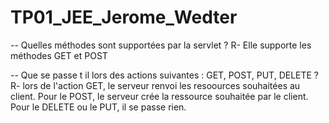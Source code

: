 # TP01_JEE_Jerome_Wedter

-- Quelles méthodes sont supportées par la servlet ?
R- Elle supporte les méthodes GET et POST

-- Que se passe t il lors des actions suivantes : GET, POST, PUT, DELETE ?
R- lors de l'action GET, le serveur renvoi les resoources souhaitées au client.
Pour le POST, le serveur crée la ressource souhaitée par le client. Pour le DELETE
ou le PUT, il se passe rien.

